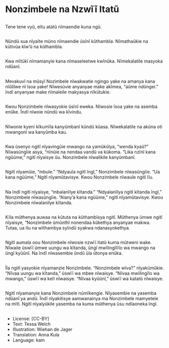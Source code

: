 # Nonzimbele na Nzwĩĩ Itatũ

##
Tene tene vyũ, eĩtu atatũ nĩmaendie
kuna ngũ.

##
Nũndũ sua nĩyaĩte mũno nĩmaendie
ũsĩnĩ kũthambĩa.
Nĩmathaũkie na kũtivũa kĩw’ũ na
kũthambĩa.

##
Kwa mĩtũkĩ nĩmamanyie kana
nĩmaseleetwe kwĩnũka.
Nĩmekalatile masyoka ndũanĩ.

##
Mevakuvĩ na mũsyĩ Nozimbele
nĩwakwatie ngingo yake na amanya
kana nĩũlilwe nĩ ĩsoa yake!
Nĩwesũvie anyanyae make akĩmea,
“aũme ndũngei.” ĩndĩ anyanyae
make nĩmaleile makyasya nĩkũtukie.

##
Kwou Nonzimbele nĩwasyokie ũsĩnĩ
eweka.
Nĩwosie ĩsoa yake na asemba
enũke.
Ĩndĩ nĩwoie nũndũ wa kĩvindu.

##
Nĩwonie kyeni kĩkumĩla kanyũmbanĩ
kũndũ kũasa.
Nĩwekalatile na akũna oti mwangonĩ
wa kanyũmba kau.

##
Kwa ũsenyo ngitĩ nĩyavingũie
mwango na yamũkũlya, “wenda
kyaũ?”
Nĩwasũngĩie asya, “nĩnũie na
nendaa vandũ va kũkoma.
“Lika nzĩnĩ kana ngũũme,” ngitĩ
nĩyaisye ũu.
Nonzimbele nĩwalikile kanyũmbanĩ.

##
Ngitĩ nĩyamũie, “mbuĩe.”
“Ndyauĩa ngitĩ ĩngĩ,” Nonzimbele
nĩwasũngĩie.
“Ua kana ngũũme,” Ngitĩ
nĩyamũtavisye.
Kwou Nonzimbele nĩwauĩe ngitĩ lĩu.

##
Na ĩndĩ ngitĩ nĩyaisye, “mbalanĩlye
kĩtanda.”
“Ndyalanĩlya ngitĩ kĩtanda ĩngĩ,”
Nonzimbele nĩwasũngĩie.
“Alany’a kana ngũũme,” ngitĩ
nĩyamũtavisye.
Kwou Nonzimbele nĩwalanilye
kĩtanda.

##
Kĩla mũthenya auwaa na kũtuta na
kũthambĩsya ngitĩ.
Mũthenya ũmwe ngitĩ nĩyaisye,
“Nonzimbele ũmũnthĩ nonendaa
kũkethya anyanyae makwa. Tutaa,
ua lĩu na wĩthambya syĩndũ syakwa
ndanasyokethya.

##
Ngitĩ aumala oou Nonzimbele
nĩwosie nzwĩĩ itatũ kuma mũtweni
wake.
Nĩwaiie ũswĩĩ ũmwe uungu wa
kĩtanda, ũngĩ mwĩlingĩlĩlo wa
mwango na ũngĩ kyũũnĩ.
Na ĩndĩ nĩwasembie ũndũ ũla ũtonya
enũka.

##
Ĩla ngitĩ yasyokie nĩyamanzie
Nonzimbele.
“Nonzimbele wĩva?” nĩyakũmũkie.
“Nĩvaa uungu wa kĩtanda,” ũswĩĩ wa
mbee nĩwaisye.
“Nĩvaa mwĩlingĩlo wa mwango,”
ũswĩĩ wa kelĩ nĩwaisye.
“Nĩvaa kyũũnĩ,” ũswĩĩ wa katatũ
nĩwaisye.

##
Ngitĩ nĩyamanyie kana Nonzimbele
nũmĩkengie.
Nĩyasembie na yasemba ndũanĩ ya
andũ.
Ĩndĩ nĩyakitisye aamwanainya ma
Nonzimbele mamyetele na mĩtĩ.
Ngitĩ nĩyalyũkile yasemba na kuma
mũthenya ũsu ndĩaoneka ĩngĩ.

##
* License: [CC-BY]
* Text: Tessa Welch
* Illustration: Wiehan de Jager
* Translation: Anna Kula
* Language: kam
